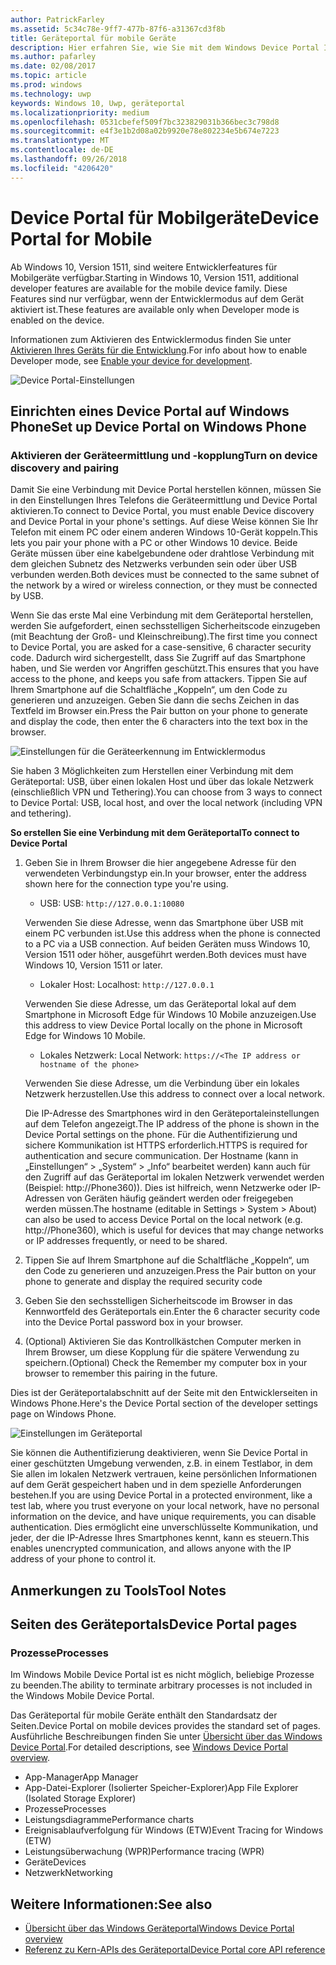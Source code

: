 ```yaml
---
author: PatrickFarley
ms.assetid: 5c34c78e-9ff7-477b-87f6-a31367cd3f8b
title: Geräteportal für mobile Geräte
description: Hier erfahren Sie, wie Sie mit dem Windows Device Portal Ihr mobiles Gerät per Fernzugriff konfigurieren und verwalten können.
ms.author: pafarley
ms.date: 02/08/2017
ms.topic: article
ms.prod: windows
ms.technology: uwp
keywords: Windows 10, Uwp, geräteportal
ms.localizationpriority: medium
ms.openlocfilehash: 0531cbefef509f7bc323829031b366bec3c798d8
ms.sourcegitcommit: e4f3e1b2d08a02b9920e78e802234e5b674e7223
ms.translationtype: MT
ms.contentlocale: de-DE
ms.lasthandoff: 09/26/2018
ms.locfileid: "4206420"
---
```

# <a name="device-portal-for-mobile"></a><span data-ttu-id="cc4a0-104">Device Portal für Mobilgeräte</span><span class="sxs-lookup"><span data-stu-id="cc4a0-104">Device Portal for Mobile</span></span>

<span data-ttu-id="cc4a0-105">Ab Windows 10, Version 1511, sind weitere Entwicklerfeatures für Mobilgeräte verfügbar.</span><span class="sxs-lookup"><span data-stu-id="cc4a0-105">Starting in Windows 10, Version 1511, additional developer features are available for the mobile device family.</span></span> <span data-ttu-id="cc4a0-106">Diese Features sind nur verfügbar, wenn der Entwicklermodus auf dem Gerät aktiviert ist.</span><span class="sxs-lookup"><span data-stu-id="cc4a0-106">These features are available only when Developer mode is enabled on the device.</span></span>

<span data-ttu-id="cc4a0-107">Informationen zum Aktivieren des Entwicklermodus finden Sie unter [Aktivieren Ihres Geräts für die Entwicklung](../get-started/enable-your-device-for-development.md).</span><span class="sxs-lookup"><span data-stu-id="cc4a0-107">For info about how to enable Developer mode, see [Enable your device for development](../get-started/enable-your-device-for-development.md).</span></span>

![Device Portal-Einstellungen](images/device-portal/mob-dev-mode-options.png)

## <a name="set-up-device-portal-on-windows-phone"></a><span data-ttu-id="cc4a0-109">Einrichten eines Device Portal auf Windows Phone</span><span class="sxs-lookup"><span data-stu-id="cc4a0-109">Set up Device Portal on Windows Phone</span></span>

### <a name="turn-on-device-discovery-and-pairing"></a><span data-ttu-id="cc4a0-110">Aktivieren der Geräteermittlung und -kopplung</span><span class="sxs-lookup"><span data-stu-id="cc4a0-110">Turn on device discovery and pairing</span></span>

<span data-ttu-id="cc4a0-111">Damit Sie eine Verbindung mit Device Portal herstellen können, müssen Sie in den Einstellungen Ihres Telefons die Geräteermittlung und Device Portal aktivieren.</span><span class="sxs-lookup"><span data-stu-id="cc4a0-111">To connect to Device Portal, you must enable Device discovery and Device Portal in your phone's settings.</span></span> <span data-ttu-id="cc4a0-112">Auf diese Weise können Sie Ihr Telefon mit einem PC oder einem anderen Windows 10-Gerät koppeln.</span><span class="sxs-lookup"><span data-stu-id="cc4a0-112">This lets you pair your phone with a PC or other Windows 10 device.</span></span> <span data-ttu-id="cc4a0-113">Beide Geräte müssen über eine kabelgebundene oder drahtlose Verbindung mit dem gleichen Subnetz des Netzwerks verbunden sein oder über USB verbunden werden.</span><span class="sxs-lookup"><span data-stu-id="cc4a0-113">Both devices must be connected to the same subnet of the network by a wired or wireless connection, or they must be connected by USB.</span></span>

<span data-ttu-id="cc4a0-114">Wenn Sie das erste Mal eine Verbindung mit dem Geräteportal herstellen, werden Sie aufgefordert, einen sechsstelligen Sicherheitscode einzugeben (mit Beachtung der Groß- und Kleinschreibung).</span><span class="sxs-lookup"><span data-stu-id="cc4a0-114">The first time you connect to Device Portal, you are asked for a case-sensitive, 6 character security code.</span></span> <span data-ttu-id="cc4a0-115">Dadurch wird sichergestellt, dass Sie Zugriff auf das Smartphone haben, und Sie werden vor Angriffen geschützt.</span><span class="sxs-lookup"><span data-stu-id="cc4a0-115">This ensures that you have access to the phone, and keeps you safe from attackers.</span></span> <span data-ttu-id="cc4a0-116">Tippen Sie auf Ihrem Smartphone auf die Schaltfläche „Koppeln“, um den Code zu generieren und anzuzeigen. Geben Sie dann die sechs Zeichen in das Textfeld im Browser ein.</span><span class="sxs-lookup"><span data-stu-id="cc4a0-116">Press the Pair button on your phone to generate and display the code, then enter the 6 characters into the text box in the browser.</span></span>

![Einstellungen für die Geräteerkennung im Entwicklermodus](images/device-portal/mob-dev-mode-pairing.png)

<span data-ttu-id="cc4a0-118">Sie haben 3 Möglichkeiten zum Herstellen einer Verbindung mit dem Geräteportal: USB, über einen lokalen Host und über das lokale Netzwerk (einschließlich VPN und Tethering).</span><span class="sxs-lookup"><span data-stu-id="cc4a0-118">You can choose from 3 ways to connect to Device Portal: USB, local host, and over the local network (including VPN and tethering).</span></span>

**<span data-ttu-id="cc4a0-119">So erstellen Sie eine Verbindung mit dem Geräteportal</span><span class="sxs-lookup"><span data-stu-id="cc4a0-119">To connect to Device Portal</span></span>**

1. <span data-ttu-id="cc4a0-120">Geben Sie in Ihrem Browser die hier angegebene Adresse für den verwendeten Verbindungstyp ein.</span><span class="sxs-lookup"><span data-stu-id="cc4a0-120">In your browser, enter the address shown here for the connection type you're using.</span></span>

    - <span data-ttu-id="cc4a0-121">USB: </span><span class="sxs-lookup"><span data-stu-id="cc4a0-121">USB:</span></span> `http://127.0.0.1:10080`

    <span data-ttu-id="cc4a0-122">Verwenden Sie diese Adresse, wenn das Smartphone über USB mit einem PC verbunden ist.</span><span class="sxs-lookup"><span data-stu-id="cc4a0-122">Use this address when the phone is connected to a PC via a USB connection.</span></span> <span data-ttu-id="cc4a0-123">Auf beiden Geräten muss Windows 10, Version 1511 oder höher, ausgeführt werden.</span><span class="sxs-lookup"><span data-stu-id="cc4a0-123">Both devices must have Windows 10, Version 1511 or later.</span></span>
    
    - <span data-ttu-id="cc4a0-124">Lokaler Host: </span><span class="sxs-lookup"><span data-stu-id="cc4a0-124">Localhost:</span></span> `http://127.0.0.1`

    <span data-ttu-id="cc4a0-125">Verwenden Sie diese Adresse, um das Geräteportal lokal auf dem Smartphone in Microsoft Edge für Windows 10 Mobile anzuzeigen.</span><span class="sxs-lookup"><span data-stu-id="cc4a0-125">Use this address to view Device Portal locally on the phone in Microsoft Edge for Windows 10 Mobile.</span></span>
    
    - <span data-ttu-id="cc4a0-126">Lokales Netzwerk: </span><span class="sxs-lookup"><span data-stu-id="cc4a0-126">Local Network:</span></span> `https://<The IP address or hostname of the phone>`

    <span data-ttu-id="cc4a0-127">Verwenden Sie diese Adresse, um die Verbindung über ein lokales Netzwerk herzustellen.</span><span class="sxs-lookup"><span data-stu-id="cc4a0-127">Use this address to connect over a local network.</span></span>

    <span data-ttu-id="cc4a0-128">Die IP-Adresse des Smartphones wird in den Geräteportaleinstellungen auf dem Telefon angezeigt.</span><span class="sxs-lookup"><span data-stu-id="cc4a0-128">The IP address of the phone is shown in the Device Portal settings on the phone.</span></span> <span data-ttu-id="cc4a0-129">Für die Authentifizierung und sichere Kommunikation ist HTTPS erforderlich.</span><span class="sxs-lookup"><span data-stu-id="cc4a0-129">HTTPS is required for authentication and secure communication.</span></span> <span data-ttu-id="cc4a0-130">Der Hostname (kann in „Einstellungen“ > „System“ > „Info“ bearbeitet werden) kann auch für den Zugriff auf das Geräteportal im lokalen Netzwerk verwendet werden (Beispiel: http://Phone360)). Dies ist hilfreich, wenn Netzwerke oder IP-Adressen von Geräten häufig geändert werden oder freigegeben werden müssen.</span><span class="sxs-lookup"><span data-stu-id="cc4a0-130">The hostname (editable in Settings > System > About) can also be used to access Device Portal on the local network (e.g. http://Phone360), which is useful for devices that may change networks or IP addresses frequently, or need to be shared.</span></span> 

2. <span data-ttu-id="cc4a0-131">Tippen Sie auf Ihrem Smartphone auf die Schaltfläche „Koppeln“, um den Code zu generieren und anzuzeigen.</span><span class="sxs-lookup"><span data-stu-id="cc4a0-131">Press the Pair button on your phone to generate and display the required security code</span></span>

3. <span data-ttu-id="cc4a0-132">Geben Sie den sechsstelligen Sicherheitscode im Browser in das Kennwortfeld des Geräteportals ein.</span><span class="sxs-lookup"><span data-stu-id="cc4a0-132">Enter the 6 character security code into the Device Portal password box in your browser.</span></span>

4. <span data-ttu-id="cc4a0-133">(Optional) Aktivieren Sie das Kontrollkästchen Computer merken in Ihrem Browser, um diese Kopplung für die spätere Verwendung zu speichern.</span><span class="sxs-lookup"><span data-stu-id="cc4a0-133">(Optional) Check the Remember my computer box in your browser to remember this pairing in the future.</span></span>

<span data-ttu-id="cc4a0-134">Dies ist der Geräteportalabschnitt auf der Seite mit den Entwicklerseiten in Windows Phone.</span><span class="sxs-lookup"><span data-stu-id="cc4a0-134">Here's the Device Portal section of the developer settings page on Windows Phone.</span></span>

![Einstellungen im Geräteportal](images/device-portal/mob-dev-mode-portal.png)

<span data-ttu-id="cc4a0-136">Sie können die Authentifizierung deaktivieren, wenn Sie Device Portal in einer geschützten Umgebung verwenden, z.B. in einem Testlabor, in dem Sie allen im lokalen Netzwerk vertrauen, keine persönlichen Informationen auf dem Gerät gespeichert haben und in dem spezielle Anforderungen bestehen.</span><span class="sxs-lookup"><span data-stu-id="cc4a0-136">If you are using Device Portal in a protected environment, like a test lab, where you trust everyone on your local network, have no personal information on the device, and have unique requirements, you can disable authentication.</span></span> <span data-ttu-id="cc4a0-137">Dies ermöglicht eine unverschlüsselte Kommunikation, und jeder, der die IP-Adresse Ihres Smartphones kennt, kann es steuern.</span><span class="sxs-lookup"><span data-stu-id="cc4a0-137">This enables unencrypted communication, and allows anyone with the IP address of your phone to control it.</span></span>

## <a name="tool-notes"></a><span data-ttu-id="cc4a0-138">Anmerkungen zu Tools</span><span class="sxs-lookup"><span data-stu-id="cc4a0-138">Tool Notes</span></span>

## <a name="device-portal-pages"></a><span data-ttu-id="cc4a0-139">Seiten des Geräteportals</span><span class="sxs-lookup"><span data-stu-id="cc4a0-139">Device Portal pages</span></span>
### <a name="processes"></a><span data-ttu-id="cc4a0-140">Prozesse</span><span class="sxs-lookup"><span data-stu-id="cc4a0-140">Processes</span></span>

<span data-ttu-id="cc4a0-141">Im Windows Mobile Device Portal ist es nicht möglich, beliebige Prozesse zu beenden.</span><span class="sxs-lookup"><span data-stu-id="cc4a0-141">The ability to terminate arbitrary processes is not included in the Windows Mobile Device Portal.</span></span> 

<span data-ttu-id="cc4a0-142">Das Geräteportal für mobile Geräte enthält den Standardsatz der Seiten.</span><span class="sxs-lookup"><span data-stu-id="cc4a0-142">Device Portal on mobile devices provides the standard set of pages.</span></span> <span data-ttu-id="cc4a0-143">Ausführliche Beschreibungen finden Sie unter [Übersicht über das Windows Device Portal](device-portal.md).</span><span class="sxs-lookup"><span data-stu-id="cc4a0-143">For detailed descriptions, see [Windows Device Portal overview](device-portal.md).</span></span>

- <span data-ttu-id="cc4a0-144">App-Manager</span><span class="sxs-lookup"><span data-stu-id="cc4a0-144">App Manager</span></span>
- <span data-ttu-id="cc4a0-145">App-Datei-Explorer (Isolierter Speicher-Explorer)</span><span class="sxs-lookup"><span data-stu-id="cc4a0-145">App File Explorer (Isolated Storage Explorer)</span></span>
- <span data-ttu-id="cc4a0-146">Prozesse</span><span class="sxs-lookup"><span data-stu-id="cc4a0-146">Processes</span></span>
- <span data-ttu-id="cc4a0-147">Leistungsdiagramme</span><span class="sxs-lookup"><span data-stu-id="cc4a0-147">Performance charts</span></span>
- <span data-ttu-id="cc4a0-148">Ereignisablaufverfolgung für Windows (ETW)</span><span class="sxs-lookup"><span data-stu-id="cc4a0-148">Event Tracing for Windows (ETW)</span></span>
- <span data-ttu-id="cc4a0-149">Leistungsüberwachung (WPR)</span><span class="sxs-lookup"><span data-stu-id="cc4a0-149">Performance tracing (WPR)</span></span> 
- <span data-ttu-id="cc4a0-150">Geräte</span><span class="sxs-lookup"><span data-stu-id="cc4a0-150">Devices</span></span>
- <span data-ttu-id="cc4a0-151">Netzwerk</span><span class="sxs-lookup"><span data-stu-id="cc4a0-151">Networking</span></span>

## <a name="see-also"></a><span data-ttu-id="cc4a0-152">Weitere Informationen:</span><span class="sxs-lookup"><span data-stu-id="cc4a0-152">See also</span></span>

* [<span data-ttu-id="cc4a0-153">Übersicht über das Windows Geräteportal</span><span class="sxs-lookup"><span data-stu-id="cc4a0-153">Windows Device Portal overview</span></span>](device-portal.md)
* [<span data-ttu-id="cc4a0-154">Referenz zu Kern-APIs des Geräteportal</span><span class="sxs-lookup"><span data-stu-id="cc4a0-154">Device Portal core API reference</span></span>](https://docs.microsoft.com/windows/uwp/debug-test-perf/device-portal-api-core)